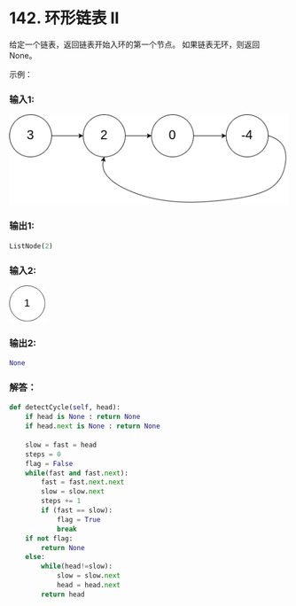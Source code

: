 # 142. 环形链表 II  

给定一个链表，返回链表开始入环的第一个节点。 如果链表无环，则返回 None。

示例：  

### 输入1:   
![ListNode](../PNG/circularlinkedlist_test1.png)  

### 输出1:  
```Python
ListNode(2)
```

### 输入2:   
![ListNode](../PNG/circularlinkedlist_test3.png)  

### 输出2:  
```Python
None
```

### 解答：  

```Python
def detectCycle(self, head):
    if head is None : return None
    if head.next is None : return None

    slow = fast = head
    steps = 0
    flag = False
    while(fast and fast.next):
        fast = fast.next.next
        slow = slow.next
        steps += 1
        if (fast == slow):
            flag = True
            break
    if not flag:
        return None
    else:
        while(head!=slow):
            slow = slow.next
            head = head.next
        return head
```
